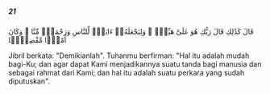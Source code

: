 ##### 21

<span class="ayah">قَالَ كَذَٰلِكِ قَالَ رَبُّكِ هُوَ عَلَىَّ هَيِّنٌۭ ۖ وَلِنَجْعَلَهُۥٓ ءَايَةًۭ لِّلنَّاسِ وَرَحْمَةًۭ مِّنَّا ۚ وَكَانَ أَمْرًۭا مَّقْضِيًّۭا</span>

<span class="ayah_translation">Jibril berkata: "Demikianlah". Tuhanmu berfirman: "Hal itu adalah mudah bagi-Ku; dan agar dapat Kami menjadikannya suatu tanda bagi manusia dan sebagai rahmat dari Kami; dan hal itu adalah suatu perkara yang sudah diputuskan".</span>
